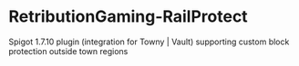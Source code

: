 # RetributionGaming-RailProtect
Spigot 1.7.10 plugin (integration for Towny | Vault) supporting custom block protection outside town regions
